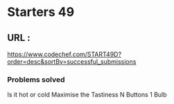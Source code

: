 # Starters 49
## URL : 
https://www.codechef.com/START49D?order=desc&sortBy=successful_submissions

### Problems solved
Is it hot or cold
Maximise the Tastiness
N Buttons 1 Bulb